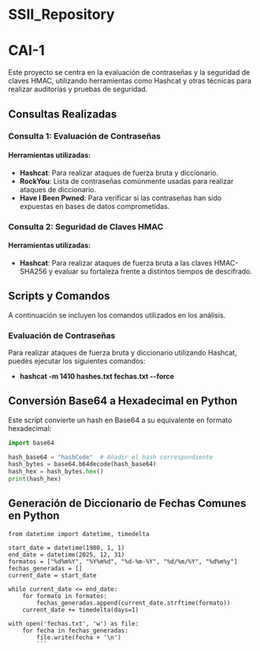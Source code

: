 # SSII_Repository

# CAI-1 

Este proyecto se centra en la evaluación de contraseñas y la seguridad de claves HMAC, utilizando herramientas como Hashcat y otras técnicas para realizar auditorías y pruebas de seguridad.

## Consultas Realizadas

### Consulta 1: Evaluación de Contraseñas

#### Herramientas utilizadas:
- **Hashcat**: Para realizar ataques de fuerza bruta y diccionario.
- **RockYou**: Lista de contraseñas comúnmente usadas para realizar ataques de diccionario.
- **Have I Been Pwned**: Para verificar si las contraseñas han sido expuestas en bases de datos comprometidas.

### Consulta 2: Seguridad de Claves HMAC

#### Herramientas utilizadas:
- **Hashcat**: Para realizar ataques de fuerza bruta a las claves HMAC-SHA256 y evaluar su fortaleza frente a distintos tiempos de descifrado.

## Scripts y Comandos

A continuación se incluyen los comandos utilizados en los análisis.

### Evaluación de Contraseñas
Para realizar ataques de fuerza bruta y diccionario utilizando Hashcat, puedes ejecutar los siguientes comandos:
- **hashcat -m 1410 hashes.txt fechas.txt --force**

## Conversión Base64 a Hexadecimal en Python

Este script convierte un hash en Base64 a su equivalente en formato hexadecimal:

```python
import base64

hash_base64 = "hashCode"  # Añadir el hash correspondiente
hash_bytes = base64.b64decode(hash_base64)
hash_hex = hash_bytes.hex()
print(hash_hex)
```
## Generación de Diccionario de Fechas Comunes en Python
```
from datetime import datetime, timedelta

start_date = datetime(1980, 1, 1)
end_date = datetime(2025, 12, 31)
formatos = ["%d%m%Y", "%Y%m%d", "%d-%m-%Y", "%d/%m/%Y", "%d%m%y"]
fechas_generadas = []
current_date = start_date

while current_date <= end_date:
    for formato in formatos:
        fechas_generadas.append(current_date.strftime(formato))
    current_date += timedelta(days=1)

with open('fechas.txt', 'w') as file:
    for fecha in fechas_generadas:
        file.write(fecha + '\n')
        ```
        
